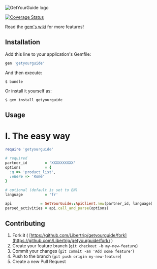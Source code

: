 ![GetYourGuide logo](http://www.creative-city-berlin.de/uploads/institutions/getyourguide_deutschland_gmbh/avatar/20120202120023.png)

[![Coverage Status](https://coveralls.io/repos/Libertrip/getyourguide/badge.svg)](https://coveralls.io/r/Libertrip/getyourguide)

Read the [gem's wiki](https://github.com/Libertrip/getyourguide/wiki) for more features!

## Installation

Add this line to your application's Gemfile:

```ruby
gem 'getyourguide'
```

And then execute:

    $ bundle

Or install it yourself as:

    $ gem install getyourguide

## Usage

# I. The easy way

```ruby
require 'getyourguide'

# required
partner_id        = 'XXXXXXXXXX'
options           = {
  :q => 'product_list',
  :where => 'Rome'
}

# optional (default is set to EN)
language          = 'fr'

api             = GetYourGuide::ApiClient.new(partner_id, language)
parsed_activities = api.call_and_parse(options)
```

## Contributing

1. Fork it ( [https://github.com/Libertrip/getyourguide/fork](https://github.com/Libertrip/getyourguide/fork) )
2. Create your feature branch (`git checkout -b my-new-feature`)
3. Commit your changes (`git commit -am 'Add some feature'`)
4. Push to the branch (`git push origin my-new-feature`)
5. Create a new Pull Request
